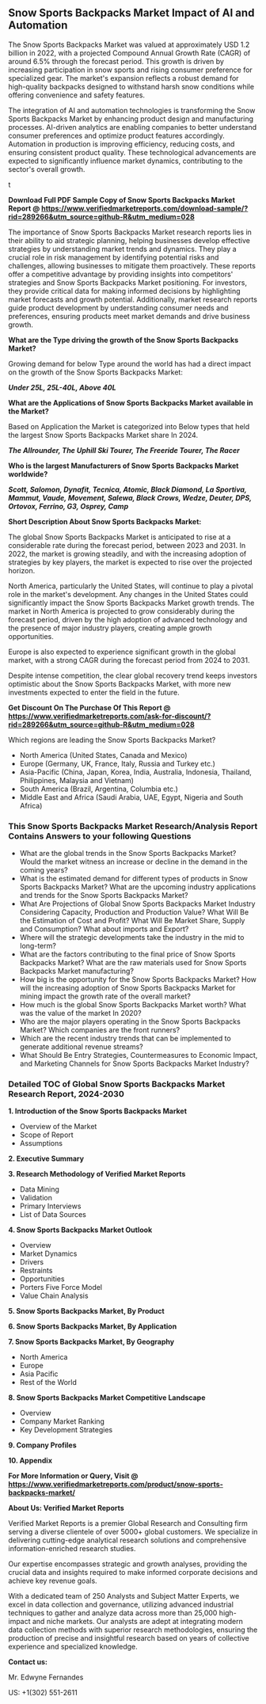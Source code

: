 <h2>Snow Sports Backpacks Market Impact of AI and Automation</h2><p>The Snow Sports Backpacks Market was valued at approximately USD 1.2 billion in 2022, with a projected Compound Annual Growth Rate (CAGR) of around 6.5% through the forecast period. This growth is driven by increasing participation in snow sports and rising consumer preference for specialized gear. The market's expansion reflects a robust demand for high-quality backpacks designed to withstand harsh snow conditions while offering convenience and safety features.</p><p>The integration of AI and automation technologies is transforming the Snow Sports Backpacks Market by enhancing product design and manufacturing processes. AI-driven analytics are enabling companies to better understand consumer preferences and optimize product features accordingly. Automation in production is improving efficiency, reducing costs, and ensuring consistent product quality. These technological advancements are expected to significantly influence market dynamics, contributing to the sector's overall growth.</p>t</p><p id="" class=""><strong>Download Full PDF Sample Copy of Snow Sports Backpacks Market Report @ <a href="https://www.verifiedmarketreports.com/download-sample/?rid=289266&utm_source=github-R&utm_medium=028" target="_blank">https://www.verifiedmarketreports.com/download-sample/?rid=289266&utm_source=github-R&utm_medium=028</a></strong></p><p>The importance of&nbsp;Snow Sports Backpacks Market research reports lies in their ability to aid strategic planning, helping businesses develop effective strategies by understanding market trends and dynamics. They play a crucial role in risk management by identifying potential risks and challenges, allowing businesses to mitigate them proactively. These reports offer a competitive advantage by providing insights into competitors' strategies and Snow Sports Backpacks Market positioning. For investors, they provide critical data for making informed decisions by highlighting market forecasts and growth potential. Additionally, market research reports guide product development by understanding consumer needs and preferences, ensuring products meet market demands and drive business growth.</p><p><strong>What are the&nbsp;Type driving the growth of the Snow Sports Backpacks Market?</strong></p><p id="" class="">Growing demand for below Type around the world has had a direct impact on the growth of the Snow Sports Backpacks Market:</p><em><strong>Under 25L, 25L-40L, Above 40L</strong></em></p><strong>What are the&nbsp;Applications&nbsp;of Snow Sports Backpacks Market available in the Market?</strong></p><p id="" class="">Based on Application the Market is categorized into Below types that held the largest Snow Sports Backpacks Market share In 2024.</p><em><strong>The Allrounder, The Uphill Ski Tourer, The Freeride Tourer, The Racer</strong></em></p><strong>Who is the largest Manufacturers of Snow Sports Backpacks Market worldwide?</strong></p><p><em><strong>Scott, Salomon, Dynafit, Tecnica, Atomic, Black Diamond, La Sportiva, Mammut, Vaude, Movement, Salewa, Black Crows, Wedze, Deuter, DPS, Ortovox, Ferrino, G3, Osprey, Camp</strong></em></p><p id="" class=""><strong>Short Description About Snow Sports Backpacks Market:</strong></p><p>The global Snow Sports Backpacks Market is anticipated to rise at a considerable rate during the forecast period, between 2023 and 2031. In 2022, the market is growing steadily, and with the increasing adoption of strategies by key players, the market is expected to rise over the projected horizon.</p><p>North America, particularly the United States, will continue to play a pivotal role in the market's development. Any changes in the United States could significantly impact the Snow Sports Backpacks Market growth trends. The market in North America is projected to grow considerably during the forecast period, driven by the high adoption of advanced technology and the presence of major industry players, creating ample growth opportunities.</p><p>Europe is also expected to experience significant growth in the global market, with a strong CAGR during the forecast period from 2024 to 2031.</p><p>Despite intense competition, the clear global recovery trend keeps investors optimistic about the Snow Sports Backpacks Market, with more new investments expected to enter the field in the future.</p><p id="" class=""><strong>Get Discount On The Purchase Of This Report @ <a href="https://www.verifiedmarketreports.com/ask-for-discount/?rid=289266&utm_source=github-R&utm_medium=028" target="_blank">https://www.verifiedmarketreports.com/ask-for-discount/?rid=289266&utm_source=github-R&utm_medium=028</a></strong></p>Which regions are leading the Snow Sports Backpacks Market?</p><ul><li>North America (United States, Canada and Mexico)</li><li>Europe (Germany, UK, France, Italy, Russia and Turkey etc.)</li><li>Asia-Pacific (China, Japan, Korea, India, Australia, Indonesia, Thailand, Philippines, Malaysia and Vietnam)</li><li>South America (Brazil, Argentina, Columbia etc.)</li><li>Middle East and Africa (Saudi Arabia, UAE, Egypt, Nigeria and South Africa)</li></ul><h3 id="" class="">This Snow Sports Backpacks Market Research/Analysis Report Contains Answers to your following Questions</h3><ul><li>What are the global trends in the Snow Sports Backpacks Market? Would the market witness an increase or decline in the demand in the coming years?</li><li>What is the estimated demand for different types of products in Snow Sports Backpacks Market? What are the upcoming industry applications and trends for the Snow Sports Backpacks Market?</li><li>What Are Projections of Global Snow Sports Backpacks Market Industry Considering Capacity, Production and Production Value? What Will Be the Estimation of Cost and Profit? What Will Be Market Share, Supply and Consumption? What about imports and Export?</li><li>Where will the strategic developments take the industry in the mid to long-term?</li><li>What are the factors contributing to the final price of Snow Sports Backpacks Market? What are the raw materials used for Snow Sports Backpacks Market manufacturing?</li><li>How big is the opportunity for the Snow Sports Backpacks Market? How will the increasing adoption of Snow Sports Backpacks Market for mining impact the growth rate of the overall market?</li><li>How much is the global Snow Sports Backpacks Market worth? What was the value of the market In 2020?</li><li>Who are the major players operating in the Snow Sports Backpacks Market? Which companies are the front runners?</li><li>Which are the recent industry trends that can be implemented to generate additional revenue streams?</li><li>What Should Be Entry Strategies, Countermeasures to Economic Impact, and Marketing Channels for Snow Sports Backpacks Market Industry?</li></ul><h3 id="" class="">Detailed TOC of Global Snow Sports Backpacks Market Research Report, 2024-2030</h3><p id="" class=""><strong>1. Introduction of the Snow Sports Backpacks Market</strong></p><ul><li>Overview of the Market</li><li>Scope of Report</li><li>Assumptions</li></ul><p id="" class=""><strong>2. Executive Summary</strong></p><p id="" class=""><strong>3. Research Methodology of Verified Market Reports</strong></p><ul><li>Data Mining</li><li>Validation</li><li>Primary Interviews</li><li>List of Data Sources</li></ul><p id="" class=""><strong>4. Snow Sports Backpacks Market Outlook</strong></p><ul><li>Overview</li><li>Market Dynamics</li><li>Drivers</li><li>Restraints</li><li>Opportunities</li><li>Porters Five Force Model</li><li>Value Chain Analysis</li></ul><p id="" class=""><strong>5. Snow Sports Backpacks Market, By Product</strong></p><p id="" class=""><strong>6. Snow Sports Backpacks Market, By Application</strong></p><p id="" class=""><strong>7. Snow Sports Backpacks Market, By Geography</strong></p><ul><li>North America</li><li>Europe</li><li>Asia Pacific</li><li>Rest of the World</li></ul><p id="" class=""><strong>8. Snow Sports Backpacks Market Competitive Landscape</strong></p><ul><li>Overview</li><li>Company Market Ranking</li><li>Key Development Strategies</li></ul><p id="" class=""><strong>9. Company Profiles</strong></p><p id="" class=""><strong>10. Appendix</strong></p><p id="" class=""><strong>For More Information or Query, Visit @ <a href="https://www.verifiedmarketreports.com/product/snow-sports-backpacks-market/" target="_blank">https://www.verifiedmarketreports.com/product/snow-sports-backpacks-market/</a></strong></p><p id="" class=""><strong>About Us: Verified Market Reports</strong></p><p id="" class="">Verified Market Reports is a premier Global Research and Consulting firm serving a diverse clientele of over 5000+ global customers. We specialize in delivering cutting-edge analytical research solutions and comprehensive information-enriched research studies.</p><p id="" class="">Our expertise encompasses strategic and growth analyses, providing the crucial data and insights required to make informed corporate decisions and achieve key revenue goals.</p><p id="" class="">With a dedicated team of 250 Analysts and Subject Matter Experts, we excel in data collection and governance, utilizing advanced industrial techniques to gather and analyze data across more than 25,000 high-impact and niche markets. Our analysts are adept at integrating modern data collection methods with superior research methodologies, ensuring the production of precise and insightful research based on years of collective experience and specialized knowledge.</p><p id="" class=""><strong>Contact us:</strong></p><p id="" class="">Mr. Edwyne Fernandes</p><p id="" class="">US: +1(302) 551-2611</p>
